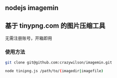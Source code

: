 ## nodejs imagemin

## 基于 tinypng.com 的图片压缩工具

无需注册账号，开箱即用

### 使用方法

```bash
git clone git@github.com:crazywilson/imagemin.git
```

```bash
node tinipng.js /path/to/(imagedir|imagefile)
```
